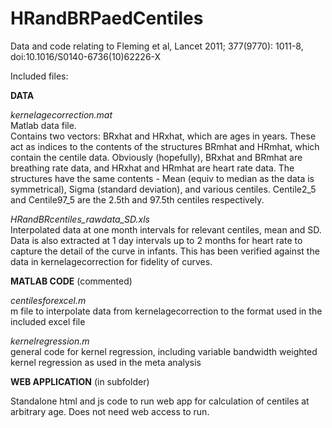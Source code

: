 HRandBRPaedCentiles
===================

Data and code relating to Fleming et al, Lancet 2011; 377(9770): 1011-8, doi:10.1016/S0140-6736(10)62226-X

Included files:

**DATA**

*kernelagecorrection.mat*    
Matlab data file.  
Contains two vectors: BRxhat and HRxhat, which are ages in years.
These act as indices to the contents of the structures BRmhat and HRmhat, which contain the centile data.
Obviously (hopefully), BRxhat and BRmhat are breathing rate data, and HRxhat and HRmhat are heart rate data.
The structures have the same contents - Mean (equiv to median as the data is symmetrical), Sigma (standard deviation), and various centiles.  Centile2_5 and Centile97_5 are the 2.5th and 97.5th centiles respectively.

*HRandBRcentiles_rawdata_SD.xls*    
Interpolated data at one month intervals for relevant centiles, mean and SD.
Data is also extracted at 1 day intervals up to 2 months for heart rate to capture the detail of the curve in infants.
This has been verified against the data in kernelagecorrection for fidelity of curves.

    
**MATLAB CODE** (commented)

*centilesforexcel.m*    
m file to interpolate data from kernelagecorrection to the format used in the included excel file

*kernelregression.m*    
general code for kernel regression, including variable bandwidth weighted kernel regression as used in the meta analysis


**WEB APPLICATION** (in subfolder)

Standalone html and js code to run web app for calculation of centiles at arbitrary age.
Does not need web access to run.

